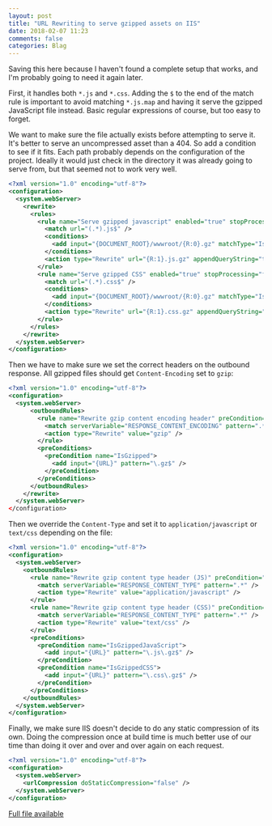 ```yaml
---
layout: post
title: "URL Rewriting to serve gzipped assets on IIS"
date: 2018-02-07 11:23
comments: false
categories: Blag
---
```


Saving this here because I haven't found a complete setup that works, and I'm probably going to need it again later.

First, it handles both `*.js` and `*.css`. Adding the `$` to the end of the match rule is important to avoid matching `*.js.map` and having it serve the gzipped JavaScript file instead. Basic regular expressions of course, but too easy to forget.

We want to make sure the file actually exists before attempting to serve it. It's better to serve an uncompressed asset than a 404. So add a condition to see if it fits. Each path probably depends on the configuration of the project. Ideally it would just check in the directory it was already going to serve from, but that seemed not to work very well.

```xml
<?xml version="1.0" encoding="utf-8"?>
<configuration>
  <system.webServer>
    <rewrite>
      <rules>
        <rule name="Serve gzipped javascript" enabled="true" stopProcessing="false">
          <match url="(.*).js$" />
          <conditions>
            <add input="{DOCUMENT_ROOT}/wwwroot/{R:0}.gz" matchType="IsFile" negate="false" />
          </conditions>
          <action type="Rewrite" url="{R:1}.js.gz" appendQueryString="true" logRewrittenUrl="true" />
        </rule>
        <rule name="Serve gzipped CSS" enabled="true" stopProcessing="false">
          <match url="(.*).css$" />
          <conditions>
            <add input="{DOCUMENT_ROOT}/wwwroot/{R:0}.gz" matchType="IsFile" negate="false" />
          </conditions>
          <action type="Rewrite" url="{R:1}.css.gz" appendQueryString="true" logRewrittenUrl="true" />
        </rule>
      </rules>
    </rewrite>
  </system.webServer>
</configuration>
```

Then we have to make sure we set the correct headers on the outbound response.
All gzipped files should get `Content-Encoding` set to `gzip`:

```xml
<?xml version="1.0" encoding="utf-8"?>
<configuration>
  <system.webServer>
      <outboundRules>
        <rule name="Rewrite gzip content encoding header" preCondition="IsGzipped" stopProcessing="false">
          <match serverVariable="RESPONSE_CONTENT_ENCODING" pattern=".*" />
          <action type="Rewrite" value="gzip" />
        </rule>
        <preConditions>
          <preCondition name="IsGzipped">
            <add input="{URL}" pattern="\.gz$" />
          </preCondition>
        </preConditions>
      </outboundRules>
    </rewrite>
  </system.webServer>
</configuration>
```

Then we override the `Content-Type` and set it to `application/javascript` or `text/css` depending on the file:

```xml
<?xml version="1.0" encoding="utf-8"?>
<configuration>
  <system.webServer>
    <outboundRules>
      <rule name="Rewrite gzip content type header (JS)" preCondition="IsGzippedJavaScript" stopProcessing="false">
        <match serverVariable="RESPONSE_CONTENT_TYPE" pattern=".*" />
        <action type="Rewrite" value="application/javascript" />
      </rule>
      <rule name="Rewrite gzip content type header (CSS)" preCondition="IsGzippedCSS" stopProcessing="false">
        <match serverVariable="RESPONSE_CONTENT_TYPE" pattern=".*" />
        <action type="Rewrite" value="text/css" />
      </rule>
      <preConditions>
        <preCondition name="IsGzippedJavaScript">
          <add input="{URL}" pattern="\.js\.gz$" />
        </preCondition>
        <preCondition name="IsGzippedCSS">
          <add input="{URL}" pattern="\.css\.gz$" />
        </preCondition>
      </preConditions>
    </outboundRules>
  </system.webServer>
</configuration>
```

Finally, we make sure IIS doesn't decide to do any static compression of its own. Doing the compression once at build time is much better use of our time than doing it over and over and over again on each request.

```xml
<?xml version="1.0" encoding="utf-8"?>
<configuration>
  <system.webServer>
    <urlCompression doStaticCompression="false" />
  </system.webServer>
</configuration>
```

[Full file available](/blag/files/iis-rewrite-gzip.xml)
